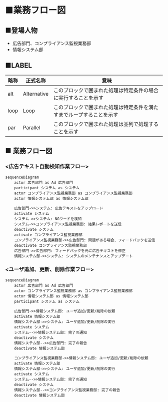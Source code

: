 # ■業務フロー図
## ■登場人物
- 広告部門、コンプライアンス監視業務部
- 情報システム部

## ■LABEL

| 略称 	| 正式名称     	| 意味                                                                 	|
|------	|--------------	|----------------------------------------------------------------------	|
| alt  	| Alternative  	| このブロックで囲まれた処理は特定条件の場合に実行することを示す       	|
| loop 	| Loop         	| このブロックで囲まれた処理は特定条件を満たすまでループすることを示す 	|
| par  	| Parallel     	| このブロックで囲まれた処理は並列で処理することを示す                 	|

## ■ 業務フロー図
### <広告テキスト自動検知作業フロー>

```mermaid
sequenceDiagram
    actor 広告部門 as Ad 広告部門
    participant システム as システム
    actor コンプライアンス監視業務部 as コンプライアンス監視業務部
    actor 情報システム部 as 情報システム部

    広告部門->>システム: 広告テキストをアップロード
    activate システム
    システム->>システム: NGワードを検知
    システム->>コンプライアンス監視業務部: 結果レポートを送信
    deactivate システム
    activate コンプライアンス監視業務部
    コンプライアンス監視業務部->>広告部門: 問題がある場合、フィードバックを送信
    deactivate コンプライアンス監視業務部
    広告部門->>広告部門: フィードバックを元に広告テキストを修正
    情報システム部->>システム: システムのメンテナンスとアップデート
```

### <ユーザ追加、更新、削除作業フロー>

```mermaid
sequenceDiagram
    actor 広告部門 as Ad 広告部門
    actor コンプライアンス監視業務部 as コンプライアンス監視業務部
    actor 情報システム部 as 情報システム部
    participant システム as システム

    広告部門->>情報システム部: ユーザ追加/更新/削除の依頼
    activate 情報システム部
    情報システム部->>システム: ユーザ追加/更新/削除の実行
    activate システム
    システム-->>情報システム部: 完了の通知
    deactivate システム
    情報システム部-->>広告部門: 完了の報告
    deactivate 情報システム部

    コンプライアンス監視業務部->>情報システム部: ユーザ追加/更新/削除の依頼
    activate 情報システム部
    情報システム部->>システム: ユーザ追加/更新/削除の実行
    activate システム
    システム-->>情報システム部: 完了の通知
    deactivate システム
    情報システム部-->>コンプライアンス監視業務部: 完了の報告
    deactivate 情報システム部
```
